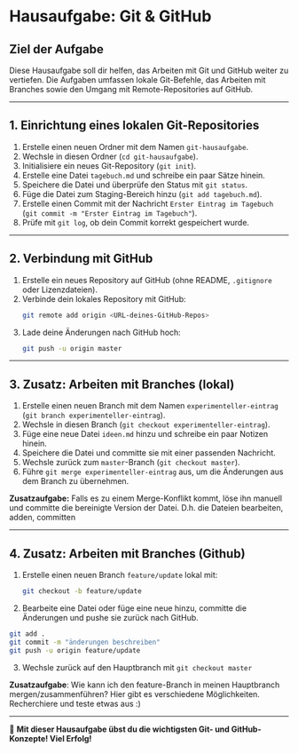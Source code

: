 # **Hausaufgabe: Git & GitHub**

## **Ziel der Aufgabe**
Diese Hausaufgabe soll dir helfen, das Arbeiten mit Git und GitHub weiter zu vertiefen. Die Aufgaben umfassen lokale Git-Befehle, das Arbeiten mit Branches sowie den Umgang mit Remote-Repositories auf GitHub.

---

## **1. Einrichtung eines lokalen Git-Repositories**

1. Erstelle einen neuen Ordner mit dem Namen `git-hausaufgabe`.
2. Wechsle in diesen Ordner (`cd git-hausaufgabe`).
3. Initialisiere ein neues Git-Repository (`git init`).
4. Erstelle eine Datei `tagebuch.md` und schreibe ein paar Sätze hinein.
5. Speichere die Datei und überprüfe den Status mit `git status`.
6. Füge die Datei zum Staging-Bereich hinzu (`git add tagebuch.md`).
7. Erstelle einen Commit mit der Nachricht `Erster Eintrag im Tagebuch` (`git commit -m "Erster Eintrag im Tagebuch"`).
8. Prüfe mit `git log`, ob dein Commit korrekt gespeichert wurde.

---


## **2. Verbindung mit GitHub**

1. Erstelle ein neues Repository auf GitHub (ohne README, `.gitignore` oder Lizenzdateien).
2. Verbinde dein lokales Repository mit GitHub:
   ```bash
   git remote add origin <URL-deines-GitHub-Repos>
   ```
3. Lade deine Änderungen nach GitHub hoch:
   ```bash
   git push -u origin master
   ```
---

## **3. Zusatz: Arbeiten mit Branches (lokal)**

1. Erstelle einen neuen Branch mit dem Namen `experimenteller-eintrag` (`git branch experimenteller-eintrag`).
2. Wechsle in diesen Branch (`git checkout experimenteller-eintrag`).
3. Füge eine neue Datei `ideen.md` hinzu und schreibe ein paar Notizen hinein.
4. Speichere die Datei und committe sie mit einer passenden Nachricht.
5. Wechsle zurück zum `master`-Branch (`git checkout master`).
6. Führe `git merge experimenteller-eintrag` aus, um die Änderungen aus dem Branch zu übernehmen.

**Zusatzaufgabe:** Falls es zu einem Merge-Konflikt kommt, löse ihn manuell und committe die bereinigte Version der Datei. D.h. die Dateien bearbeiten, adden, committen

---
## **4. Zusatz: Arbeiten mit Branches (Github)**

1. Erstelle einen neuen Branch `feature/update` lokal mit:
   ```bash
   git checkout -b feature/update
   ```
2. Bearbeite eine Datei oder füge eine neue hinzu, committe die Änderungen und pushe sie zurück nach GitHub.
  ```bash
  git add .
  git commit -m "änderungen beschreiben"
  git push -u origin feature/update
  ```
3. Wechsle zurück auf den Hauptbranch mit `git checkout master`

**Zusatzaufgabe**: Wie kann ich den feature-Branch in meinen Hauptbranch mergen/zusammenführen? Hier gibt es verschiedene Möglichkeiten. Recherchiere und teste etwas aus :)

---

🚀 **Mit dieser Hausaufgabe übst du die wichtigsten Git- und GitHub-Konzepte! Viel Erfolg!**
